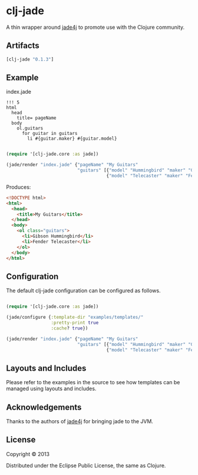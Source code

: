 # clj-jade

A thin wrapper around [jade4j](https://github.com/neuland/jade4j) to promote use with the Clojure community.

## Artifacts

```clojure
[clj-jade "0.1.3"]
```

## Example

index.jade

```
!!! 5
html
  head
    title= pageName
  body
    ol.guitars
      for guitar in guitars
        li #{guitar.maker} #{guitar.model} 
```


```clojure

(require '[clj-jade.core :as jade])

(jade/render "index.jade" {"pageName" "My Guitars"
                           "guitars" [{"model" "Hummingbird" "maker" "Gibson"} 
                                      {"model" "Telecaster" "maker" "Fender"}]})
```

Produces:

```html
<!DOCTYPE html>
<html>
  <head>
    <title>My Guitars</title>
  </head>
  <body>
    <ol class="guitars">
      <li>Gibson Hummingbird</li>
      <li>Fender Telecaster</li>
    </ol>
  </body>
</html>
```

## Configuration 

The default clj-jade configuration can be configured as follows.

```clojure

(require '[clj-jade.core :as jade])

(jade/configure {:template-dir "examples/templates/"
                 :pretty-print true
                 :cache? true})

(jade/render "index.jade" {"pageName" "My Guitars"
                           "guitars" [{"model" "Hummingbird" "maker" "Gibson"} 
                                      {"model" "Telecaster" "maker" "Fender"}]})
```
## Layouts and Includes

Please refer to the examples in the source to see how templates can be managed using layouts and includes. 

## Acknowledgements

Thanks to the authors of [jade4j](https://github.com/neuland/jade4j) for bringing jade to the JVM.

## License

Copyright © 2013 

Distributed under the Eclipse Public License, the same as Clojure.
